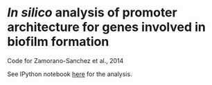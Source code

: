 # _In silico_ analysis of promoter architecture for genes involved in biofilm formation

Code for Zamorano-Sanchez et al., 2014

See IPython notebook
[here](http://nbviewer.ipython.org/github/sefakilic/vibrio-biofilm-formation/blob/master/promoter_architecture_notebook.ipynb)
for the analysis.
